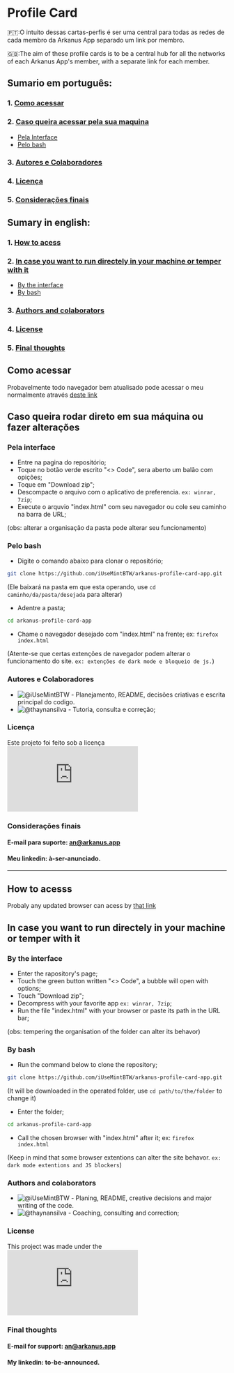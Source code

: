 # Profile Card
🇵🇹:O intuito dessas cartas-perfis é ser uma central para todas as redes de cada membro da Arkanus App separado um link por membro.

🇬🇧:The aim of these profile cards is to be a central hub for all the networks of each Arkanus App's member, with a separate link for each member.

## Sumario em português:
### 1. [Como acessar](#como-acessar)
### 2. [Caso queira acessar pela sua maquina](#caso-queira-rodar-direto-em-sua-máquina-ou-fazer-alterações)
 - [Pela Interface](#pela-interface)
 - [Pelo bash](#pelo-bash)
### 3. [Autores e Colaboradores](#autores-e-colaboradores)
### 4. [Licença](#licença)
### 5. [Considerações finais](#considerações-finais)

## Sumary in english:
### 1. [How to acess](#how-to-acess)
### 2. [In case you want to run directely in your machine or temper with it](#in-case-you-want-to-run-directely-in-your-machine-or-temper-with-it)
- [By the interface](#by-the-interface)
- [By bash](#by-bash)
### 3. [Authors and colaborators](#authors-and-colaborators)
### 4. [License](#license)
### 5. [Final thoughts](#final-thoughts)

## Como acessar
Probavelmente todo navegador bem atualisado pode acessar o meu normalmente através [deste link](https://an.arkanus.app)

## Caso queira rodar direto em sua máquina ou fazer alterações
### Pela interface
- Entre na pagina do repositório;
- Toque no botão verde escrito "<> Code", sera aberto um balão com opições;
- Toque em "Download zip";
- Descompacte o arquivo com o aplicativo de preferencia. ```ex: winrar, 7zip```;
- Execute o arquvio "index.html" com seu navegador ou cole seu caminho na barra de URL;


(obs: alterar a organisação da pasta pode alterar seu funcionamento)

### Pelo bash
- Digite o comando abaixo para clonar o repositório;
```sh
git clone https://github.com/iUseMintBTW/arkanus-profile-card-app.git
```
(Ele baixará na pasta em que esta operando, use ```cd caminho/da/pasta/desejada``` para alterar)
- Adentre a pasta;
```sh
cd arkanus-profile-card-app
```
- Chame o navegador desejado com "index.html" na frente;
ex: ```firefox index.html```

(Atente-se que certas extenções de navegador podem alterar o funcionamento do site. ```ex: extenções de dark mode e bloqueio de js.```)

### Autores e Colaboradores
- ![@iUseMintBTW](an.arkanus.app) - Planejamento, README, decisões criativas e escrita principal do codigo.
- ![@thaynansilva ](https://github.com/thaynansilva) - Tutoria, consulta e correção;

### Licença
Este projeto foi feito sob a licença ![GNU General Public License 3.0](https://www.gnu.org/licenses/gpl-3.0.en.html)

### Considerações finais
#### E-mail para suporte: an@arkanus.app
#### Meu linkedin: à-ser-anunciado.

---

## How to acesss
Probaly any updated browser can acess by [that link](https://an.arkanus.app)

## In case you want to run directely in your machine or temper with it
### By the interface
- Enter the rapository's page;
- Touch the green button written "<> Code", a bubble will open with options;
- Touch "Download zip";
- Decompress with your favorite app ```ex: winrar, 7zip```;
- Run the file "index.html" with your browser or paste its path in the URL bar;

(obs: tempering the organisation of the folder can alter its behavor)

### By bash
- Run the command below to clone the repository;
```sh
git clone https://github.com/iUseMintBTW/arkanus-profile-card-app.git
```
(It will be downloaded in the operated folder, use ```cd path/to/the/folder``` to change it)
- Enter the folder;
```sh
cd arkanus-profile-card-app
```
- Call the chosen browser with "index.html" after it;
ex: ```firefox index.html```

(Keep in mind that some browser extentions can alter the site behavor. ```ex: dark mode extentions and JS blockers```)

### Authors and colaborators
- ![@iUseMintBTW](an.arkanus.app) - Planing, README, creative decisions and major writing of the code.
- ![@thaynansilva ](https://github.com/thaynansilva) - Coaching, consulting and correction;

### License
This project was made under the ![GNU General Public License 3.0](https://www.gnu.org/licenses/gpl-3.0.en.html)

### Final thoughts
#### E-mail for support: an@arkanus.app
#### My linkedin: to-be-announced.
